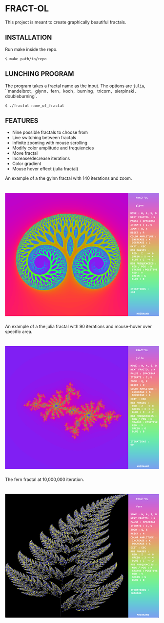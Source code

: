 # FRACT-OL

This project is meant to create graphically beautiful fractals. 

## INSTALLATION
Run make inside the repo.
```
$ make path/to/repo
```

## LUNCHING PROGRAM
The program takes a fractal name as the input. The options are `julia`, ``mandelbrot`, `glynn`, `fern`, `koch`, `burning`, `tricorn`, `sierpinski`, `doubleburning`.
```
$ ./fractol name_of_fractal
```

## FEATURES
- Nine possible fractals to choose from
- Live switching between fractals
- Infinite zooming with mouse scrolling
- Modify color amplitude and frequiencies
- Move fractal
- Increase/decrease iterations
- Color gradient
- Mouse hover effect (julia fractal)

An example of a the gylnn fractal with 140 iterations and zoom.
# ![dof](screenshots/glynn.png)

An example of a the julia fractal with 90 iterations and mouse-hover over specific area.
# ![dof](screenshots/julia.png)

The fern fractal at 10,000,000 iteration.
# ![dof](screenshots/fern.png)
